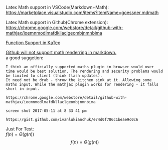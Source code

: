 
Latex Math support in VSCode(Markdown+Math):  
https://marketplace.visualstudio.com/items?itemName=goessner.mdmath

Latex Math support in Github(Chrome extension):  
https://chrome.google.com/webstore/detail/github-with-mathjax/ioemnmodlmafdkllaclgeombjnmnbima

[Function Support in KaTex](https://khan.github.io/KaTeX/function-support.html)


[Github will not support math renderring in markdown.](https://github.com/github/markup/issues/897)  
a good suggetion:
```
I think an officially supported maths plugin in browser would over time would be best solution. The rendering and security problems would be limited to client (think flash updates).
It need not be drab - throw the kitchen sink at it. Allowing some maths input. While the mathjax plugin works for rendering - it falls short in input.

https://chrome.google.com/webstore/detail/github-with-mathjax/ioemnmodlmafdkllaclgeombjnmnbima

screen shot 2017-05-11 at 8 33 41 pm

https://gist.github.com/ivanlukianchuk/e74d0f786c1beae9c0c6
```


Just For Test:  
$f(n)=\Theta(g(n))$  
$$f(n)=\Theta(g(n))$$  
